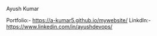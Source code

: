 Ayush Kumar

Portfolio:- https://a-kumar5.github.io/mywebsite/
LinkdIn:- https://www.linkedin.com/in/ayushdevops/ 

